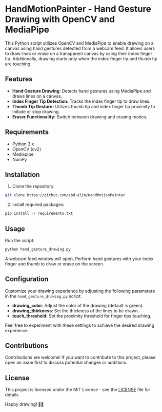 # HandMotionPainter - Hand Gesture Drawing with OpenCV and MediaPipe

This Python script utilizes OpenCV and MediaPipe to enable drawing on a canvas using hand gestures detected from a webcam feed. It allows users to draw lines or erase on a transparent canvas by using their index finger tip. Additionally, drawing starts only when the index finger tip and thumb tip are touching.

## Features

- **Hand Gesture Drawing:** Detects hand gestures using MediaPipe and draws lines on a canvas.
- **Index Finger Tip Detection:** Tracks the index finger tip to draw lines.
- **Thumb Tip Gesture:** Utilizes thumb tip and index finger tip proximity to initiate or stop drawing.
- **Eraser Functionality:** Switch between drawing and erasing modes.

## Requirements

- Python 3.x
- OpenCV (cv2)
- Mediapipe
- NumPy

## Installation

1. Clone the repository:

```bash
git clone https://github.com/abd-alim/HandMotionPainter
```

2. Install required packages:

```bash
pip install -r requirements.txt
```

## Usage

Run the script:

```bash
python hand_gesture_drawing.py
```

A webcam feed window will open. Perform hand gestures with your index finger and thumb to draw or erase on the screen.

## Configuration

Customize your drawing experience by adjusting the following parameters in the `hand_gesture_drawing.py` script:

- **drawing_color**: Adjust the color of the drawing (default is green).
- **drawing_thickness**: Set the thickness of the lines to be drawn.
- **touch_threshold**: Set the proximity threshold for finger tips touching.

Feel free to experiment with these settings to achieve the desired drawing experience.

## Contributions

Contributions are welcome! If you want to contribute to this project, please open an issue first to discuss potential changes or additions.

## License

This project is licensed under the MIT License - see the [LICENSE](LICENSE) file for details.

Happy drawing! 🎨✨
